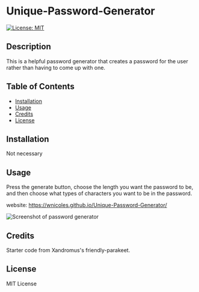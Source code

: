 # Unique-Password-Generator

[![License: MIT](https://img.shields.io/badge/License-MIT-yellow.svg)](https://opensource.org/licenses/MIT)

## Description
This is a helpful password generator that creates a password for the user rather than having to come up with one.

## Table of Contents

- [Installation](#installation)
- [Usage](#usage)
- [Credits](#credits)
- [License](#license)

## Installation

Not necessary

## Usage
Press the generate button, choose the length you want the password to be, and then choose what types of characters you want to be in the password.

website: https://wnicoles.github.io/Unique-Password-Generator/

![Screenshot of password generator](assets/images/Password-Generator-Image.png)

## Credits

Starter code from Xandromus's friendly-parakeet.

## License
MIT License
